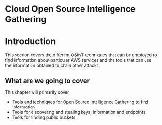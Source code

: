 # Cloud Open Source Intelligence Gathering

# Introduction

This section covers the different OSINT techniques that can be employed to find information about particular AWS services and the tools that can use the information obtained to chain other attacks.

## What are we going to cover

This chapter will primarily cover 

- Tools and techniques for Open Source Intelligence Gathering to find information
- Tools for discovering and stealing keys, information and endpoints
- Tools for finding public buckets